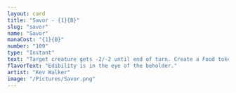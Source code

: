 ```yaml
---
layout: card
title: "Savor - {1}{B}"
slug: "savor"
name: "Savor"
manaCost: "{1}{B}"
number: "109"
type: "Instant"
text: "Target creature gets -2/-2 until end of turn. Create a Food token. (It's an artifact with "{2}, {T}, Sacrifice this token: You gain 3 life.")"
flavorText: "Edibility is in the eye of the beholder."
artist: "Kev Walker"
image: "/Pictures/Savor.png"
---
```


